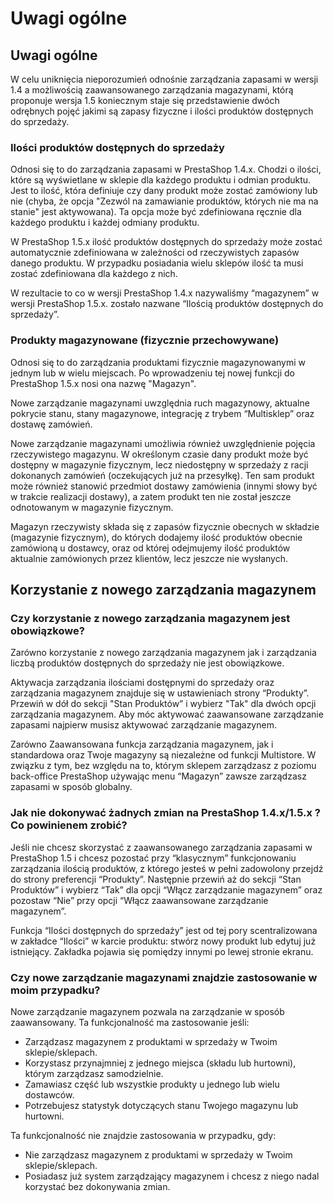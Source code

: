 # Uwagi ogólne

## Uwagi ogólne <a href="#uwagiogolne-uwagiogolne" id="uwagiogolne-uwagiogolne"></a>

W celu uniknięcia nieporozumień odnośnie zarządzania zapasami w wersji 1.4 a możliwością zaawansowanego zarządzania magazynami, którą proponuje wersja 1.5 koniecznym staje się przedstawienie dwóch odrębnych pojęć jakimi są zapasy fizyczne i ilości produktów dostępnych do sprzedaży.

### Ilości produktów dostępnych do sprzedaży <a href="#uwagiogolne-ilosciproduktowdostepnychdosprzedazy" id="uwagiogolne-ilosciproduktowdostepnychdosprzedazy"></a>

Odnosi się to do zarządzania zapasami w PrestaShop 1.4.x. Chodzi o ilości, które są wyświetlane w sklepie dla każdego produktu i odmian produktu. Jest to ilość, która definiuje czy dany produkt może zostać zamówiony lub nie (chyba, że opcja "Zezwól na zamawianie produktów, których nie ma na stanie" jest aktywowana). Ta opcja może być zdefiniowana ręcznie dla każdego produktu i każdej odmiany produktu.

W PrestaShop 1.5.x ilość produktów dostępnych do sprzedaży może zostać automatycznie zdefiniowana w zależności od rzeczywistych zapasów danego produktu. W przypadku posiadania wielu sklepów ilość ta musi zostać zdefiniowana dla każdego z nich.

W rezultacie to co w wersji PrestaShop 1.4.x nazywaliśmy “magazynem” w wersji PrestaShop 1.5.x. zostało nazwane “Ilością produktów dostępnych do sprzedaży”.

### Produkty magazynowane (fizycznie przechowywane) <a href="#uwagiogolne-produktymagazynowane-fizycznieprzechowywane" id="uwagiogolne-produktymagazynowane-fizycznieprzechowywane"></a>

Odnosi się to do zarządzania produktami fizycznie magazynowanymi w jednym lub w wielu miejscach. Po wprowadzeniu tej nowej funkcji do PrestaShop 1.5.x nosi ona nazwę "Magazyn".

Nowe zarządzanie magazynami uwzględnia ruch magazynowy, aktualne pokrycie stanu, stany magazynowe, integrację z trybem “Multisklep” oraz dostawę zamówień.

Nowe zarządzanie magazynami umożliwia również uwzględnienie pojęcia rzeczywistego magazynu. W określonym czasie dany produkt może być dostępny w magazynie fizycznym, lecz niedostępny w sprzedaży z racji dokonanych zamówień (oczekujących już na przesyłkę). Ten sam produkt może również stanowić przedmiot dostawy zamówienia (innymi słowy być w trakcie realizacji dostawy), a zatem produkt ten nie został jeszcze odnotowanym w magazynie fizycznym.

Magazyn rzeczywisty składa się z zapasów fizycznie obecnych w składzie (magazynie fizycznym), do których dodajemy ilość produktów obecnie zamówioną u dostawcy, oraz od której odejmujemy ilość produktów aktualnie zamówionych przez klientów, lecz jeszcze nie wysłanych.

## Korzystanie z nowego zarządzania magazynem <a href="#uwagiogolne-korzystanieznowegozarzadzaniamagazynem" id="uwagiogolne-korzystanieznowegozarzadzaniamagazynem"></a>

### Czy korzystanie z nowego zarządzania magazynem jest obowiązkowe? <a href="#uwagiogolne-czykorzystanieznowegozarzadzaniamagazynemjestobowiazkowe" id="uwagiogolne-czykorzystanieznowegozarzadzaniamagazynemjestobowiazkowe"></a>

Zarówno korzystanie z nowego zarządzania magazynem jak i zarządzania liczbą produktów dostępnych do sprzedaży nie jest obowiązkowe.

Aktywacja zarządzania ilościami dostępnymi do sprzedaży oraz zarządzania magazynem znajduje się w ustawieniach strony “Produkty”. Przewiń w dół do sekcji "Stan Produktów” i wybierz "Tak" dla dwóch opcji zarządzania magazynem. Aby móc aktywować zaawansowane zarządzanie zapasami najpierw musisz aktywować zarządzanie magazynem.

Zarówno Zaawansowana funkcja zarządzania magazynem, jak i standardowa oraz Twoje magazyny są niezależne od funkcji Multistore. W związku z tym, bez względu na to, którym sklepem zarządzasz z poziomu back-office PrestaShop używając menu “Magazyn” zawsze zarządzasz zapasami w sposób globalny.

### Jak nie dokonywać żadnych zmian na PrestaShop 1.4.x/1.5.x ? Co powinienem zrobić? <a href="#uwagiogolne-jakniedokonywaczadnychzmiannaprestashop1.4.x-1.5.x-copowinienemzrobic" id="uwagiogolne-jakniedokonywaczadnychzmiannaprestashop1.4.x-1.5.x-copowinienemzrobic"></a>

Jeśli nie chcesz skorzystać z zaawansowanego zarządzania zapasami w PrestaShop 1.5 i chcesz pozostać przy “klasycznym” funkcjonowaniu zarządzania ilością produktów, z którego jesteś w pełni zadowolony przejdź do strony preferencji “Produkty”. Następnie przewiń aż do sekcji “Stan Produktów” i wybierz “Tak” dla opcji “Włącz zarządzanie magazynem” oraz pozostaw “Nie” przy opcji “Włącz zaawansowane zarządzanie magazynem”.

Funkcja “Ilości dostępnych do sprzedaży” jest od tej pory scentralizowana w zakładce “Ilości” w karcie produktu: stwórz nowy produkt lub edytuj już istniejący. Zakładka pojawia się pomiędzy innymi po lewej stronie ekranu.

### Czy nowe zarządzanie magazynami znajdzie zastosowanie w moim przypadku? <a href="#uwagiogolne-czynowezarzadzaniemagazynamiznajdziezastosowaniewmoimprzypadku" id="uwagiogolne-czynowezarzadzaniemagazynamiznajdziezastosowaniewmoimprzypadku"></a>

Nowe zarządzanie magazynem pozwala na zarządzanie w sposób zaawansowany. Ta funkcjonalność ma zastosowanie jeśli:

* Zarządzasz magazynem z produktami w sprzedaży w Twoim sklepie/sklepach.
* Korzystasz przynajmniej z jednego miejsca (składu lub hurtowni), którym zarządzasz samodzielnie.
* Zamawiasz część lub wszystkie produkty u jednego lub wielu dostawców.
* Potrzebujesz statystyk dotyczących stanu Twojego magazynu lub hurtowni.

Ta funkcjonalność nie znajdzie zastosowania w przypadku, gdy:

* Nie zarządzasz magazynem z produktami w sprzedaży w Twoim sklepie/sklepach.
* Posiadasz już system zarządzający magazynem i chcesz z niego nadal korzystać bez dokonywania zmian.
